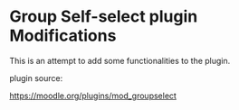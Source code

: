 # Group Self-select plugin Modifications

This is an attempt to add some functionalities to the plugin.

plugin source:

https://moodle.org/plugins/mod_groupselect
